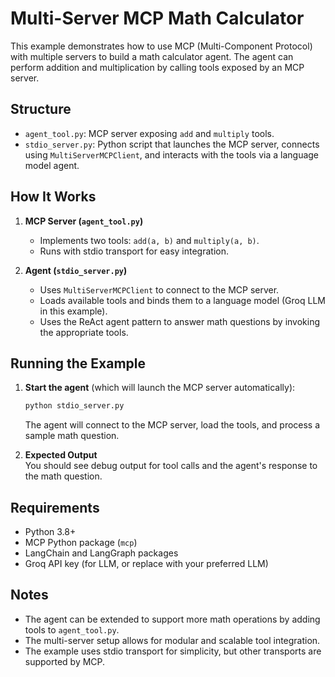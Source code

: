 # Multi-Server MCP Math Calculator

This example demonstrates how to use MCP (Multi-Component Protocol) with multiple servers to build a math calculator agent. The agent can perform addition and multiplication by calling tools exposed by an MCP server.

## Structure

- `agent_tool.py`: MCP server exposing `add` and `multiply` tools.
- `stdio_server.py`: Python script that launches the MCP server, connects using `MultiServerMCPClient`, and interacts with the tools via a language model agent.

## How It Works

1. **MCP Server (`agent_tool.py`)**  
   - Implements two tools: `add(a, b)` and `multiply(a, b)`.
   - Runs with stdio transport for easy integration.

2. **Agent (`stdio_server.py`)**  
   - Uses `MultiServerMCPClient` to connect to the MCP server.
   - Loads available tools and binds them to a language model (Groq LLM in this example).
   - Uses the ReAct agent pattern to answer math questions by invoking the appropriate tools.

## Running the Example

1. **Start the agent** (which will launch the MCP server automatically):

   ```bash
   python stdio_server.py
   ```

   The agent will connect to the MCP server, load the tools, and process a sample math question.

2. **Expected Output**  
   You should see debug output for tool calls and the agent's response to the math question.

## Requirements

- Python 3.8+
- MCP Python package (`mcp`)
- LangChain and LangGraph packages
- Groq API key (for LLM, or replace with your preferred LLM)

## Notes

- The agent can be extended to support more math operations by adding tools to `agent_tool.py`.
- The multi-server setup allows for modular and scalable tool integration.
- The example uses stdio transport for simplicity, but other transports are supported by MCP.

